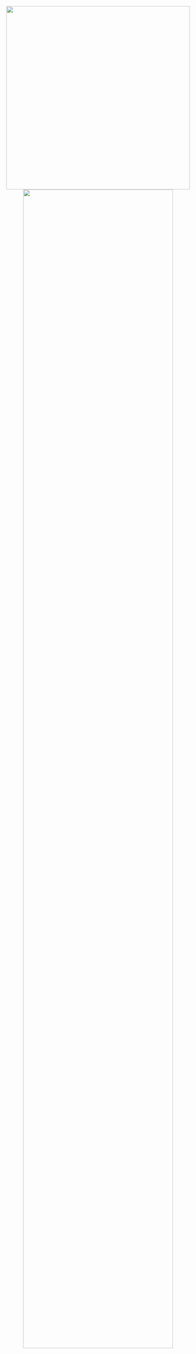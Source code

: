 <div align="center">

  <img src="https://64.media.tumblr.com/ee9c11c85e66d91bba63c8e7d872bc55/tumblr_n2rsb1WnnB1r93041o1_500.gifv" width="500px" />


  <img src="https://readme-typing-svg.demolab.com?font=Inconsolata&weight=500&size=50&duration=4000&pause=300&color=A7A459&center=true&vCenter=true&multiline=true&repeat=false&random=false&width=1350&height=140&lines=Hello+There!;I'm+Riley%2C+A+Tech+Girl+and+Cybersecurity+Enthusiast" width="90%" />

  <br><br>

  <pre>
💼 BSc Cybersecurity @ Wentworth Institute of Technology (WIT)
🎓 Minors in Cyber Management & Computer Science

🚀 Break Through Tech Fellow @ MIT
💻 System Administration Intern @ Silvertech, Inc.
  </pre>

  <pre>
Skills & Tools
────────────────────────────
</pre>
<p>
  <img src="https://skillicons.dev/icons?i=python" height="40" alt="Python" />
  <img src="https://skillicons.dev/icons?i=bash" height="40" alt="Bash" />
  <img src="https://skillicons.dev/icons?i=linux" height="40" alt="Linux" />
  <img src="https://skillicons.dev/icons?i=git" height="40" alt="Git" />
  <img src="https://skillicons.dev/icons?i=aws" height="40" alt="AWS" />
  <img src="https://skillicons.dev/icons?i=docker" height="40" alt="Docker" />
  <img src="https://skillicons.dev/icons?i=kubernetes" height="40" alt="Kubernetes" />
  <img src="https://skillicons.dev/icons?i=powershell" height="40" alt="PowerShell" />
  <img src="https://skillicons.dev/icons?i=mysql" height="40" alt="MySQL" />
  <img src="https://skillicons.dev/icons?i=terraform" height="40" alt="Terraform" />
  <img src="https://skillicons.dev/icons?i=azure" height="40" alt="Azure" />
  <img src="https://skillicons.dev/icons?i=windows" height="40" alt="Windows" />
  <img src="https://skillicons.dev/icons?i=vscode" height="40" alt="Visual Studio Code" />
</p>

  <br>

  <pre>
🌱 Lifelong Learner & Tinkerer
📚 Always Exploring New Tech & Tools
🔐 Cybersecurity & System Admin Enthusiast
🖥️ Building Secure & Reliable Systems
  </pre>

  <br>

  <img src="https://raw.githubusercontent.com/innng/innng/master/assets/kyubey.gif" height="40" />

  <br><br>

  [![](https://img.shields.io/badge/linkedin-0A66C2?style=for-the-badge&logo=linkedin&logoColor=white)](https://www.linkedin.com/in/riley-barka)
  [![](https://img.shields.io/badge/email-1DA1F2?style=for-the-badge&logo=gmail&logoColor=white)](mailto:barkar@wit.edu)
  

</div>

